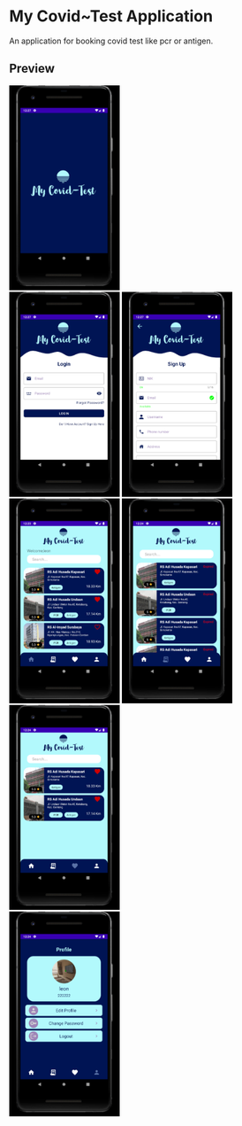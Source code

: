 # My Covid~Test Application
An application for booking covid test like pcr or antigen.

## Preview
<img src="documentation/image1.png" width="200"> <br>
<img src="documentation/image2.png" width="200"> <img src="documentation/image3.png" width="200"> <br>
<img src="documentation/image4.png" width="200"> <img src="documentation/image5.png" width="200"> <img src="documentation/image6.png" width="200"> <br> 
<img src="documentation/image7.png" width="200">
